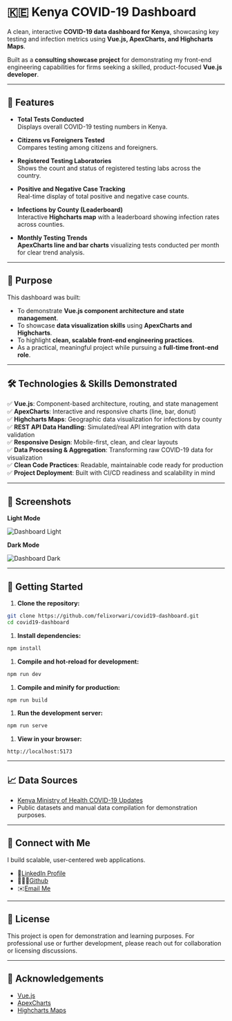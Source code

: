 # 🇰🇪 Kenya COVID-19 Dashboard

A clean, interactive **COVID-19 data dashboard for Kenya**, showcasing key testing and infection metrics using **Vue.js, ApexCharts, and Highcharts Maps**.

Built as a **consulting showcase project** for demonstrating my front-end engineering capabilities for firms seeking a skilled, product-focused **Vue.js developer**.

---

## 🚀 Features

- **Total Tests Conducted**  
  Displays overall COVID-19 testing numbers in Kenya.

- **Citizens vs Foreigners Tested**  
  Compares testing among citizens and foreigners.

- **Registered Testing Laboratories**  
  Shows the count and status of registered testing labs across the country.

- **Positive and Negative Case Tracking**  
  Real-time display of total positive and negative case counts.

- **Infections by County (Leaderboard)**  
  Interactive **Highcharts map** with a leaderboard showing infection rates across counties.

- **Monthly Testing Trends**  
  **ApexCharts line and bar charts** visualizing tests conducted per month for clear trend analysis.

---

## 🎯 Purpose

This dashboard was built:

- To demonstrate **Vue.js component architecture and state management**.
- To showcase **data visualization skills** using **ApexCharts and Highcharts**.
- To highlight **clean, scalable front-end engineering practices**.
- As a practical, meaningful project while pursuing a **full-time front-end role**.

---

## 🛠️ Technologies & Skills Demonstrated

✅ **Vue.js**: Component-based architecture, routing, and state management  
✅ **ApexCharts**: Interactive and responsive charts (line, bar, donut)  
✅ **Highcharts Maps**: Geographic data visualization for infections by county  
✅ **REST API Data Handling**: Simulated/real API integration with data validation  
✅ **Responsive Design**: Mobile-first, clean, and clear layouts  
✅ **Data Processing & Aggregation**: Transforming raw COVID-19 data for visualization  
✅ **Clean Code Practices**: Readable, maintainable code ready for production  
✅ **Project Deployment**: Built with CI/CD readiness and scalability in mind

---

## 📸 Screenshots

**Light Mode**

![Dashboard Light](public/dashboard-light.png)

**Dark Mode**

![Dashboard Dark](public/dashboard-dark.png)

---

## 🚀 Getting Started

1. **Clone the repository:**

```bash
git clone https://github.com/felixorwari/covid19-dashboard.git
cd covid19-dashboard
```

1. **Install dependencies:**

```bash
npm install
```

1. **Compile and hot-reload for development:**

```bash
npm run dev
```

1. **Compile and minify for production:**

```bash
npm run build
```

1. **Run the development server:**

```bash
npm run serve
```

1. **View in your browser:**

```
http://localhost:5173
```

---

## 📈 Data Sources

- [Kenya Ministry of Health COVID-19 Updates](https://www.health.go.ke/)
- Public datasets and manual data compilation for demonstration purposes.

---

## 🤝 Connect with Me

I build scalable, user-centered web applications.

- 🔗[LinkedIn Profile](https://linkedin.com/in/felixorwari)
- 🧑🏽‍💻[Github](https://github.com/felixorwari)
- ✉️[Email Me](mailto://felix.orwari@gmail.com)

---

## 📝 License

This project is open for demonstration and learning purposes. For professional use or further development, please reach out for collaboration or licensing discussions.

---

## 🙏 Acknowledgements

- [Vue.js](https://vuejs.org/)
- [ApexCharts](https://apexcharts.com/)
- [Highcharts Maps](https://www.highcharts.com/maps/)
